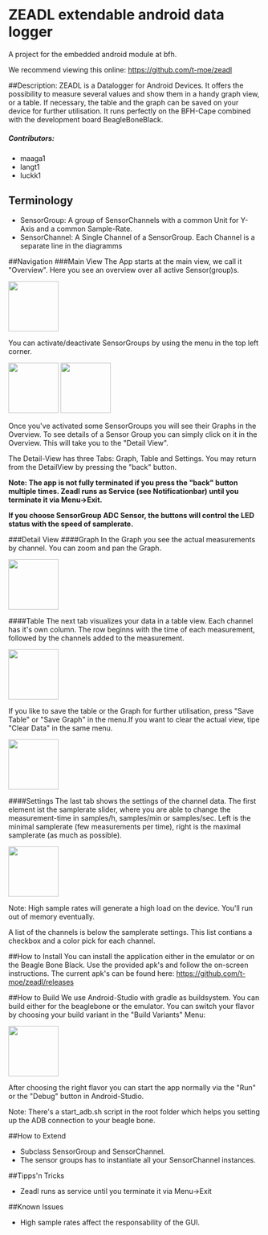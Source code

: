 # ZEADL extendable android data logger
A project for the embedded android module at bfh.

We recommend viewing this online: https://github.com/t-moe/zeadl

##Description: 
ZEADL is a Datalogger for Android Devices. It offers the possibility to measure several values and show them in a handy graph view, or a table. If necessary, the table and the graph can be saved on your device for further utilisation. It runs perfectly on the BFH-Cape combined with the development board BeagleBoneBlack.

##### Contributors:
* maaga1
* langt1
* luckk1

## Terminology
* SensorGroup: A group of SensorChannels with a common Unit for Y-Axis and a common Sample-Rate.
* SensorChannel: A Single Channel of a SensorGroup. Each Channel is a separate line in the diagramms

##Navigation
###Main View
The App starts at the main view, we call it "Overview". Here you see an overview over all active Sensor(group)s.

<img src="https://cloud.githubusercontent.com/assets/11633618/7190148/4181fba6-e484-11e4-8c0b-6312bb698713.png" width="100" />

You can activate/deactivate SensorGroups by using the menu in the top left corner. 

<img src="https://cloud.githubusercontent.com/assets/11633618/7190311/7e05f4f0-e485-11e4-984e-731a1f5e387d.png" width="100" />
<img src="https://cloud.githubusercontent.com/assets/11633618/7190975/43ea131e-e48a-11e4-9b09-1a3c627ab0b7.png" width="100" />

Once you've activated some SensorGroups you will see their Graphs in the Overview.
To see details of a Sensor Group you can simply click on it in the Overview. This will take you to the "Detail View".

The Detail-View has three Tabs: Graph, Table and Settings. You may return from the DetailView by pressing the "back" button.

**Note: The app is not fully terminated if you press the "back" button multiple times. Zeadl runs as Service (see Notificationbar) until you terminate it via Menu->Exit.**

**If you choose SensorGroup ADC Sensor, the buttons will control the LED status with the speed of samplerate.**

###Detail View
####Graph
In the Graph you see the actual measurements by channel. You can zoom and pan the Graph.

<img src="https://cloud.githubusercontent.com/assets/11633618/7190134/388355ae-e484-11e4-9b46-b59dd39cf5d3.png" width="100" />

####Table
The next tab visualizes your data in a table view. Each channel has it's own column.
The row beginns with the time of each measurement, followed by the channels added to the measurement.

<img src="https://cloud.githubusercontent.com/assets/11633618/7190147/3fe44bc8-e484-11e4-91d9-b16ed251ad55.png" width="100" />

If you like to save the table or the Graph for further utilisation, press "Save Table" or "Save Graph" in the menu.If you want to clear the actual view, tipe "Clear Data" in the same menu.

<img src="https://cloud.githubusercontent.com/assets/11633618/7190139/3ccecff8-e484-11e4-9150-23682d21204f.png" width="100" />

####Settings
The last tab shows the settings of the channel data. The first element ist the samplerate slider, where you are able to change the measurement-time in samples/h, samples/min or samples/sec. Left is the minimal samplerate (few measurements per time), right is the maximal samplerate (as much as possible). 

<img src="https://cloud.githubusercontent.com/assets/11633618/7190141/3ea4560e-e484-11e4-85fd-30bf51477006.png" width="100" />

Note: High sample rates will generate a high load on the device. You'll run out of memory eventually.

A list of the channels is below the samplerate settings. This list contians a checkbox and a color pick for each channel.

##How to Install
You can install the application either in the emulator or on the Beagle Bone Black. Use the provided apk's and follow the on-screen instructions. 
The current apk's can be found here: https://github.com/t-moe/zeadl/releases

##How to Build
We use Android-Studio with gradle as buildsystem.
You can build either for the beaglebone or the emulator. You can switch your flavor by choosing your build variant in the "Build Variants" Menu:

<img src="https://cloud.githubusercontent.com/assets/11633618/7190150/42f6b2c4-e484-11e4-9071-693b22db8575.png" width="100" />

After choosing the right flavor you can start the app normally via the "Run" or the "Debug" button in Android-Studio.

Note: There's a start_adb.sh script in the root folder which helps you setting up the ADB connection to your beagle bone.

##How to Extend
- Subclass SensorGroup and SensorChannel.
- The sensor groups has to instantiate all your SensorChannel instances.


##Tipps'n Tricks
- Zeadl runs as service until you terminate it via Menu->Exit


##Known Issues
- High sample rates affect the responsability of the GUI.


